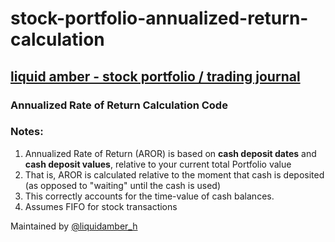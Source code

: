 # stock-portfolio-annualized-return-calculation

## [liquid amber - stock portfolio / trading journal](https://www.liquidamber.net/)

### Annualized Rate of Return Calculation Code

### Notes:

1. Annualized Rate of Return (AROR) is based on __cash deposit dates__ and __cash deposit values__, relative to your current total Portfolio value
2. That is, AROR is calculated relative to the moment that cash is deposited (as opposed to "waiting" until the cash is used)
3. This correctly accounts for the time-value of cash balances. 
4. Assumes FIFO for stock transactions

Maintained by [@liquidamber_h](https://twitter.com/liquidamber_h)
